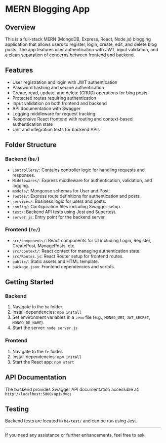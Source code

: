 # MERN Blogging App

## Overview
This is a full-stack MERN (MongoDB, Express, React, Node.js) blogging application that allows users to register, login, create, edit, and delete blog posts. The app features user authentication with JWT, input validation, and a clean separation of concerns between frontend and backend.

## Features
- User registration and login with JWT authentication
- Password hashing and secure authentication
- Create, read, update, and delete (CRUD) operations for blog posts
- Protected routes requiring authentication
- Input validation on both frontend and backend
- API documentation with Swagger
- Logging middleware for request tracking
- Responsive React frontend with routing and context-based authentication state
- Unit and integration tests for backend APIs

## Folder Structure

### Backend (`be/`)
- `Controllers/`: Contains controller logic for handling requests and responses.
- `Middlewares/`: Express middleware for authentication, validation, and logging.
- `models/`: Mongoose schemas for User and Post.
- `routes/`: Express route definitions for authentication and posts.
- `services/`: Business logic for users and posts.
- `config/`: Configuration files including Swagger setup.
- `test/`: Backend API tests using Jest and Supertest.
- `server.js`: Entry point for the backend server.

### Frontend (`fe/`)
- `src/components/`: React components for UI including Login, Register, CreatePost, ManagePosts, etc.
- `src/context/`: React context for managing authentication state.
- `src/Routes.js`: React Router setup for frontend routes.
- `public/`: Static assets and HTML template.
- `package.json`: Frontend dependencies and scripts.

## Getting Started

### Backend
1. Navigate to the `be` folder.
2. Install dependencies: `npm install`
3. Set environment variables in a `.env` file (e.g., `MONGO_URI`, `JWT_SECRET`, `MONGO_DB_NAME`).
4. Start the server: `node server.js`

### Frontend
1. Navigate to the `fe` folder.
2. Install dependencies: `npm install`
3. Start the React app: `npm start`

## API Documentation
The backend provides Swagger API documentation accessible at: `http://localhost:5000/api/docs`

## Testing
Backend tests are located in `be/test/` and can be run using Jest.

---

If you need any assistance or further enhancements, feel free to ask.
